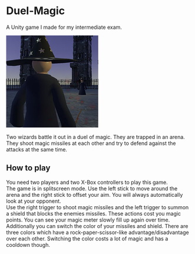 # Duel-Magic

A Unity game I made for my intermediate exam.

![screenshot](duelmagic.jpg)

Two wizards battle it out in a duel of magic. They are trapped in an arena.  
They shoot magic missiles at each other and try to defend against the attacks at the same time.

## How to play

You need two players and two X-Box controllers to play this game.  
The game is in splitscreen mode. Use the left stick to move around the arena and the right stick to offset your aim. You will always automatically look at your opponent.  
Use the right trigger to shoot magic missiles and the left trigger to summon a shield that blocks the enemies missiles. These actions cost you magic points. You can see your magic meter slowly fill up again over time.
Additionally you can switch the color of your missiles and shield. There are three colors which have a rock-paper-scissor-like advantage/disadvantage over each other. Switching the color costs a lot of magic and has a cooldown though.
